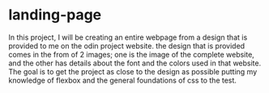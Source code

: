 # landing-page

In this project, I will be creating an entire webpage from a design that is provided to me on the odin project website. the design that is provided comes in the from of 2 images; one is the image of the complete website, and the other has details about the font and the colors used in that website. The goal is to get the project as close to the design as possible putting my knowledge of flexbox and the general foundations of css to the test.
